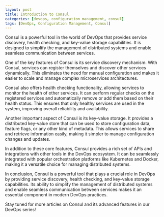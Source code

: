 ```yaml
---
layout: post
title: Introduction to Consul
categories: [devops, configuration management, consul]
tags: [DevOps, Configuration Management, Consul]
---
```


Consul is a powerful tool in the world of DevOps that provides service discovery, health checking, and key-value storage capabilities. It is designed to simplify the management of distributed systems and enable seamless communication between services.

One of the key features of Consul is its service discovery mechanism. With Consul, services can register themselves and discover other services dynamically. This eliminates the need for manual configuration and makes it easier to scale and manage complex microservices architectures.

Consul also offers health checking functionality, allowing services to monitor the health of other services. It can perform regular checks on the registered services and automatically remove or add them based on their health status. This ensures that only healthy services are used in the system, improving overall reliability and availability.

Another important aspect of Consul is its key-value storage. It provides a distributed key-value store that can be used to store configuration data, feature flags, or any other kind of metadata. This allows services to share and retrieve information easily, making it simpler to manage configuration changes and updates.

In addition to these core features, Consul provides a rich set of APIs and integrations with other tools in the DevOps ecosystem. It can be seamlessly integrated with popular orchestration platforms like Kubernetes and Docker, making it a versatile choice for managing distributed systems.

In conclusion, Consul is a powerful tool that plays a crucial role in DevOps by providing service discovery, health checking, and key-value storage capabilities. Its ability to simplify the management of distributed systems and enable seamless communication between services makes it an essential component in modern DevOps practices.

Stay tuned for more articles on Consul and its advanced features in our DevOps series!